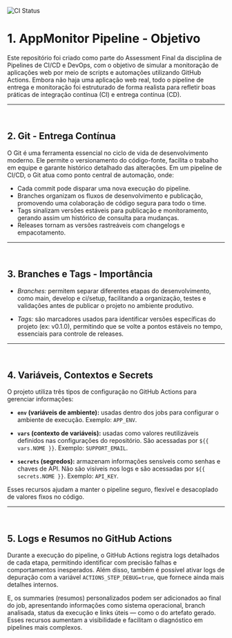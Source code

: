 ![CI Status](https://img.shields.io/github/actions/workflow/status/ToriCrux/appmonitor-pipeline/ci.yml?branch=main&label=CI%20Status)

# 1. AppMonitor Pipeline - Objetivo

Este repositório foi criado como parte do Assessment Final da disciplina de Pipelines de CI/CD e DevOps, com o objetivo de simular a monitoração de aplicações web por meio de scripts e automações utilizando GitHub Actions. Embora não haja uma aplicação web real, todo o pipeline de entrega e monitoração foi estruturado de forma realista para refletir boas práticas de integração contínua (CI) e entrega contínua (CD).

---
<br>

## 2. Git - Entrega Contínua

O Git é uma ferramenta essencial no ciclo de vida de desenvolvimento moderno. Ele permite o versionamento do código-fonte, facilita o trabalho em equipe e garante histórico detalhado das alterações. Em um pipeline de CI/CD, o Git atua como ponto central de automação, onde:

- Cada commit pode disparar uma nova execução do pipeline.
- Branches organizam os fluxos de desenvolvimento e publicação, promovendo uma colaboração de código segura para todo o time.
- Tags sinalizam versões estáveis para publicação e monitoramento, gerando assim um histórico de consulta para mudanças.
- Releases tornam as versões rastreáveis com changelogs e empacotamento.

---
<br>

## 3. Branches e Tags - Importância

- *Branches:* permitem separar diferentes etapas do desenvolvimento, como main, develop e ci/setup, facilitando a organização, testes e validações antes de publicar o projeto no ambiente produtivo.

- *Tags:* são marcadores usados para identificar versões específicas do projeto (ex: v0.1.0), permitindo que se volte a pontos estáveis no tempo, essenciais para controle de releases.

---
<br>

## 4. Variáveis, Contextos e Secrets

O projeto utiliza três tipos de configuração no GitHub Actions para gerenciar informações:

- **`env` (variáveis de ambiente):** usadas dentro dos jobs para configurar o ambiente de execução. Exemplo: `APP_ENV`.

- **`vars` (contexto de variáveis):** usadas como valores reutilizáveis definidos nas configurações do repositório. São acessadas por `${{ vars.NOME }}`. Exemplo: `SUPPORT_EMAIL`.

- **`secrets` (segredos):** armazenam informações sensíveis como senhas e chaves de API. Não são visíveis nos logs e são acessadas por `${{ secrets.NOME }}`. Exemplo: `API_KEY`.

Esses recursos ajudam a manter o pipeline seguro, flexível e desacoplado de valores fixos no código.

---
<br>

## 5. Logs e Resumos no GitHub Actions

Durante a execução do pipeline, o GitHub Actions registra logs detalhados de cada etapa, permitindo identificar com precisão falhas e comportamentos inesperados. Além disso, também é possível ativar logs de depuração com a variável `ACTIONS_STEP_DEBUG=true`, que fornece ainda mais detalhes internos.

E, os summaries (resumos) personalizados podem ser adicionados ao final do job, apresentando informações como sistema operacional, branch analisada, status da execução e links úteis — como o do artefato gerado. Esses recursos aumentam a visibilidade e facilitam o diagnóstico em pipelines mais complexos.


